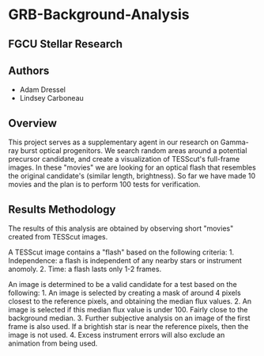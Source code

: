 # GRB-Background-Analysis

## FGCU Stellar Research

## Authors
- Adam Dressel
- Lindsey Carboneau


## Overview
This project serves as a supplementary agent in our research on Gamma-ray burst optical progenitors. We search random areas around a potential precursor candidate, and create a visualization of TESScut's full-frame images. In these "movies" we are looking for an optical flash that resembles the original candidate's (similar length, brightness). So far we have made 10 movies and the plan is to perform 100 tests for verification.

## Results Methodology
  The results of this analysis are obtained by observing short "movies" created from TESScut images.

  A TESScut image contains a "flash" based on the following criteria:
    1. Independence: a flash is independent of any nearby stars or instrument anomoly.
    2. Time: a flash lasts only 1-2 frames.
  
  An image is determined to be a valid candidate for a test based on the following:
    1. An image is selected by creating a mask of around 4 pixels closest to the reference pixels, and obtaining the median flux values.
    2. An image is selected if this median flux value is under 100. Fairly close to the background median.
    3. Further subjective analysis on an image of the first frame is also used. If a brightish star is near the reference pixels, then the image is not used.
    4. Excess instrument errors will also exclude an animation from being used.
  
